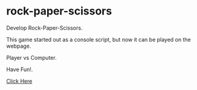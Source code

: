 # rock-paper-scissors

Develop Rock-Paper-Scissors.

This game started out as a console script, but now it can be played on the webpage.

Player vs Computer.

Have Fun!.

[Click Here](https://hurr-son.github.io/rock-paper-scissors/)

